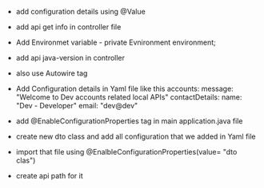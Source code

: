 - add configuration details using @Value 
- add api get info in controller file 


- Add Environmet variable - private Evnironment environment;
- add api java-version in controller 
- also use Autowire tag


- Add Configuration details in Yaml file like this accounts:
  message: "Welcome to Dev accounts related local APIs"
  contactDetails:
  name: "Dev - Developer"
  email: "dev@dev"
  
- add @EnableConfigurationProperties tag in main application.java file
- create new dto class and add all configuration  that we added in Yaml file
- import that file using @EnalbleConfigurationProperties(value= "dto clas")
- create api path for it